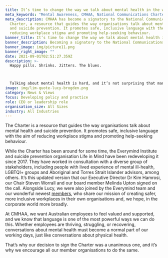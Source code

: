 ```yaml
---
title: It’s time to change the way we talk about mental health in the workplace
meta_keywords: "Mental Awareness, CMHAA, National Communications Charter, "
meta_description: CMHAA has become a signatory to the National Communications
  Charter, a resource that guides the way organisations talk about mental health
  and suicide prevention. It promotes safe, inclusive language with the aim of
  reducing workplace stigma and promoting help-seeking behaviour.
banner_title: It’s time to change the way we talk about mental health in the workplace
banner_description: Becoming a signatory to the National Communications Charter
banner_image: img/picture11.png
banner_right_image: ""
date: 2021-09-01T02:51:27.359Z
description: >-
  Happy pills. Shrinks. Jitters. The blues. 



  Talking about mental health is hard, and it’s not surprising that many people reach for euphemisms in the hope of making it easier. But did you know that this sort of language can actually lessen people’s willingness to get help, by trivialising the challenges they’re grappling with?
image: img/lim-quote-lucy-brogden.png
category: News & Views
focus: Developing policy and practice
role: CEO or leadership role
organisation_size: All Sizes
industry: All Industries
---
```

The Charter is a resource that guides the way organisations talk about mental health and suicide prevention. It promotes safe, inclusive language with the aim of reducing workplace stigma and promoting help-seeking behaviour. 


While the Charter has been around for some time, the Everymind Institute and suicide prevention organisation Life in Mind have been redeveloping it since 2017. They have worked in consultation with a diverse group of stakeholders, including people with lived experience of mental ill-health, LGBTQI+ groups and Aboriginal and Torres Strait Islander advisors, among others. It’s this updated version that our Executive Director Dr Kim Hamrosi, our Chair Steven Worrall and our board member Melinda Upton signed on the call. 
Alongside Lucy, we were also joined by the Everymind team and our wonderful newest [members](https://cmhaa.org.au/resources/welcoming-our-newest-founding-members/), who share our mission of creating safer, more inclusive workplaces in their own organisations and, we hope, in the corporate world more broadly. 


At CMHAA, we want Australian employees to feel valued and supported, and we know that language is one of the most powerful ways we can do this. Whether employees are thriving, struggling, or recovering, conversations about mental health must become a normal part of our working days, just like conversations about physical health. 


That’s why our decision to sign the Charter was a unanimous one, and it’s why we encourage all our member organisations to do the same.